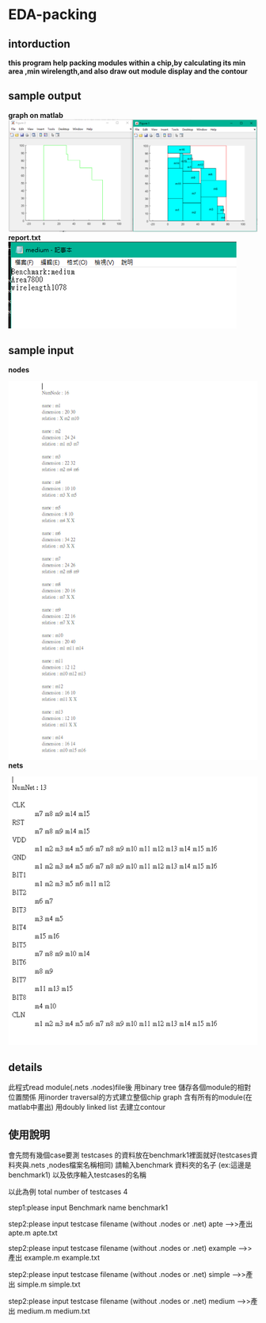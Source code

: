 # EDA-packing
## intorduction
**this program help packing modules within a chip,by calculating its min area ,min wirelength,and also draw out module display and the contour**

## sample output
**graph on matlab**
![](image/graph.png)
**report.txt**
![](image/report.png)

## sample input
**nodes**

![](image/nodes.png)
**nets**

![](image/nets.png)

## details
此程式read module(.nets .nodes)file後
用binary tree 儲存各個module的相對位置關係
用inorder traversal的方式建立整個chip graph
含有所有的module(在matlab中畫出)
用doubly linked list 去建立contour


## 使用說明
會先問有幾個case要測
testcases 的資料放在benchmark1裡面就好(testcases資料夾與.nets ,nodes檔案名稱相同)
請輸入benchmark 資料夾的名子 (ex:這邊是benchmark1)
以及依序輸入testcases的名稱

以此為例
total number of testcases
4

step1:please input Benchmark name
benchmark1

step2:please input testcase filename (without .nodes or .net)
apte
-->>產出 apte.m apte.txt

step2:please input testcase filename (without .nodes or .net)
example
-->>產出 example.m example.txt

step2:please input testcase filename (without .nodes or .net)
simple
-->>產出 simple.m simple.txt

step2:please input testcase filename (without .nodes or .net)
medium
-->>產出 medium.m medium.txt
